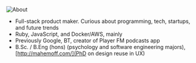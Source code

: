  <div class="post-thumbnail"><img src="/assets/images/pages/mmtalk2.jpg" alt="About" /></div>
 
* Full-stack product maker. Curious about programming, tech, startups, and future trends
* Ruby, JavaScript, and Docker/AWS, mainly
* Previously Google, BT, creator of Player FM podcasts app
* B.Sc. / B.Eng (hons) (psychology and software engineering majors), [http://mahemoff.com/](PhD on design reuse in UX)
